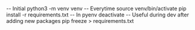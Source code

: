 -- Initial
python3 -m venv venv
-- Everytime
source venv/bin/activate
pip install -r requirements.txt
-- In pyenv
deactivate
-- Useful during dev after adding new packages
pip freeze > requirements.txt
